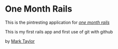 # One Month Rails

This is the pintresting application for [*one month rails*](http://onemonthrails.com)

This is my first rails app and first use of git with github

by [Mark Taylor](http://wellrandom.com)